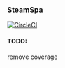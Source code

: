 ### SteamSpa

[![CircleCI](https://circleci.com/gh/Spaworld/steamspa.svg?style=svg)](https://circleci.com/gh/Spaworld/steamspa)

#### TODO:
remove coverage
